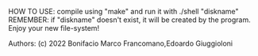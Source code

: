 HOW TO USE: compile using "make" and run it with ./shell "diskname"
REMEMBER: if "diskname" doesn't exist, it will be created by the program.
Enjoy your new file-system!

Authors:         (c) 2022 Bonifacio Marco Francomano,Edoardo Giuggioloni 
